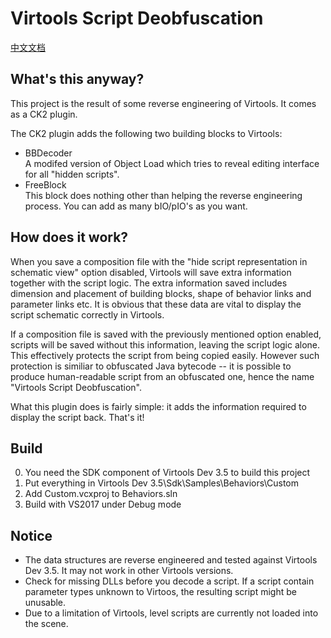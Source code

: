 # Virtools Script Deobfuscation

[中文文档](README_ZH.md)

## What's this anyway?

This project is the result of some reverse engineering of Virtools.
It comes as a CK2 plugin.

The CK2 plugin adds the following two building blocks to Virtools:
 - BBDecoder  
 A modifed version of Object Load which tries to reveal editing
 interface for all "hidden scripts".
 - FreeBlock  
 This block does nothing other than helping the reverse engineering
 process. You can add as many bIO/pIO's as you want.

## How does it work?

When you save a composition file with the "hide script representation
in schematic view" option disabled, Virtools will save extra
information together with the script logic. The extra information saved
includes  dimension and placement of building blocks, shape of behavior
links and parameter links etc. It is obvious that these data are vital
to display the script schematic correctly in Virtools.

If a composition file is saved with the previously mentioned option
enabled, scripts will be saved without this information, leaving the
script logic alone. This effectively protects the script from being
copied easily. However such protection is similiar to obfuscated Java
bytecode -- it is possible to produce human-readable script from an
obfuscated one, hence the name "Virtools Script Deobfuscation".

What this plugin does is fairly simple: it adds the information required
to display the script back. That's it!

## Build

0. You need the SDK component of Virtools Dev 3.5 to build this project
1. Put everything in Virtools Dev 3.5\Sdk\Samples\Behaviors\Custom
2. Add Custom.vcxproj to Behaviors.sln
3. Build with VS2017 under Debug mode

## Notice

- The data structures are reverse engineered and tested against Virtools
Dev 3.5. It may not work in other Virtools versions.
- Check for missing DLLs before you decode a script. If a script contain
parameter types unknown to Virtoos, the resulting script might be
unusable.
- Due to a limitation of Virtools, level scripts are currently not
loaded into the scene.
